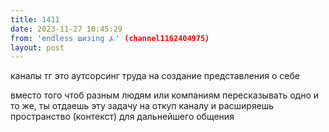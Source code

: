 ```yaml
---
title: 1411
date: 2023-11-27 10:45:29
from: 'endless шизing ⍼' (channel1162404975)
layout: post
---
```


каналы тг это аутсорсинг труда на создание представления о себе

вместо того чтоб разным людям или компаниям пересказывать одно и то же, ты отдаешь эту задачу на откуп каналу и расширяешь пространство (контекст) для дальнейшего общения

